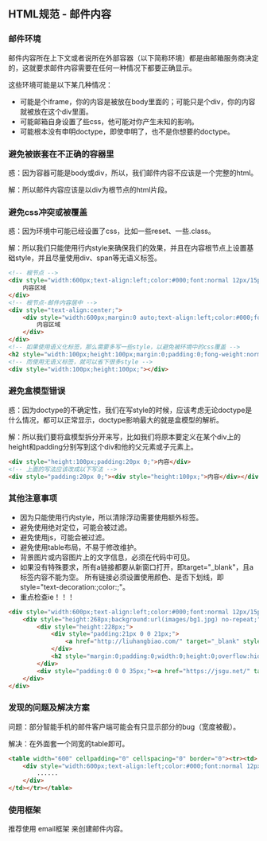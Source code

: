 ## HTML规范 - 邮件内容

### 邮件环境

邮件内容所在上下文或者说所在外部容器（以下简称环境）都是由邮箱服务商决定的，这就要求邮件内容需要在任何一种情况下都要正确显示。

这些环境可能是以下某几种情况：

* 可能是个iframe，你的内容是被放在body里面的；可能只是个div，你的内容就被放在这个div里面。
* 可能邮箱自身设置了些css，他可能对你产生未知的影响。
* 可能根本没有申明doctype，即使申明了，也不是你想要的doctype。

### 避免被嵌套在不正确的容器里

惑：因为容器可能是body或div，所以，我们邮件内容不应该是一个完整的html。

解：所以邮件内容应该是以div为根节点的html片段。


### 避免css冲突或被覆盖

惑：因为环境中可能已经设置了css，比如一些reset、一些.class。

解：所以我们只能使用行内style来确保我们的效果，并且在内容根节点上设置基础style，并且尽量使用div、span等无语义标签。


```html
<!-- 根节点 -->
<div style="width:600px;text-align:left;color:#000;font:normal 12px/15px arial,simsun;background:#fff;">
    内容区域
</div>
<!-- 根节点-邮件内容居中 -->
<div style="text-align:center;">
    <div style="width:600px;margin:0 auto;text-align:left;color:#000;font:normal 12px/15px arial,simsun;background:#fff;">
        内容区域
    </div>
</div>
<!-- 如果使用语义化标签，那么需要多写一些style，以避免被环境中的css覆盖 -->
<h2 style="width:100px;height:100px;margin:0;padding:0;fong-weight:normal;font-size:12px;"></h2>
<!-- 而使用无语义标签，就可以省下很多style -->
<div style="width:100px;height:100px;"></div>
```


### 避免盒模型错误

惑：因为doctype的不确定性，我们在写style的时候，应该考虑无论doctype是什么情况，都可以正常显示，doctype影响最大的就是盒模型的解析。

解：所以我们要将盒模型拆分开来写，比如我们将原本要定义在某个div上的height和padding分别写到这个div和他的父元素或子元素上。

```html
<div style="height:100px;padding:20px 0;">内容</div>
<!-- 上面的写法应该改成以下写法 -->
<div style="padding:20px 0;"><div style="height:100px;">内容</div></div>
```

### 其他注意事项

* 因为只能使用行内style，所以清除浮动需要使用额外标签。
* 避免使用绝对定位，可能会被过滤。
* 避免使用js，可能会被过滤。
* 避免使用table布局，不易于修改维护。
* 背景图片或内容图片上的文字信息，必须在代码中可见。
* 如果没有特殊要求，所有a链接都要从新窗口打开，即target="_blank"，且a标签内容不能为空。
所有链接必须设置使用颜色、是否下划线，即style="text-decoration:;color:;"。
* 重点检查ie！！！

```html
<div style="width:600px;text-align:left;color:#000;font:normal 12px/15px simsun;background:#d9d9d9;">
    <div style="height:268px;background:url(images/bg1.jpg) no-repeat;">
        <div style="height:228px;">
            <div style="padding:21px 0 0 21px;">
                <a href="http://liuhangbiao.com/" target="_blank" style="display:block;width:111px;height:28px;overflow:hidden;text-indent:-2000px;text-decoration:none;" title="道心博客-观世间百态，聆俗世妙音">道心博客-观世间百态，聆俗世妙音</a>
            </div>
            <h2 style="margin:0;padding:0;width:0;height:0;overflow:hidden;text-indent:-2000px;">jsgu.net 实例源码！D3、canvas、综合整理文档及工具。</h2>
        </div>
        <div style="padding:0 0 0 35px;"><a href="https://jsgu.net/" target="_blank" style="color:#f00;text-decoration:none;" title="实例">实例详情</a></div>
    </div>
</div>
```

### 发现的问题及解决方案

问题：部分智能手机的邮件客户端可能会有只显示部分的bug（宽度被截）。

解决：在外面套一个同宽的table即可。

```html
<table width="600" cellpadding="0" cellspacing="0" border="0"><tr><td>
    <div style="width:600px;text-align:left;color:#000;font:normal 12px/15px simsun;background:#d9d9d9;">
        ......
    </div>
</td></tr></table>
```

### 使用框架

推荐使用 email框架 来创建邮件内容。